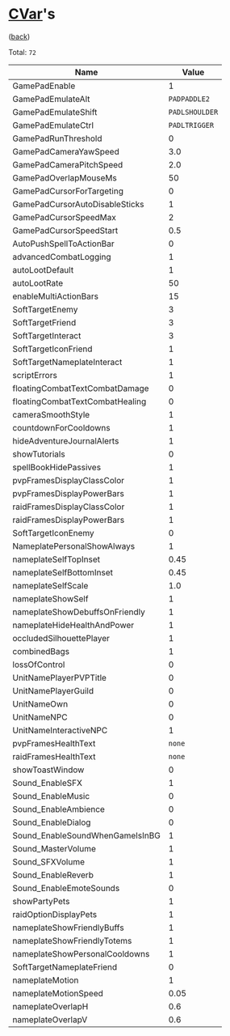 <!--
    =====================================
    generator=datazen
    version=3.2.0
    hash=dd7b3c17182ecdefd84a79ad21b08612
    =====================================
-->

# [CVar](https://wowpedia.fandom.com/wiki/Console_variables)'s

([back](../README.md))

Total: `72`

Name | Value
---- | -----
GamePadEnable | 1
GamePadEmulateAlt | `PADPADDLE2`
GamePadEmulateShift | `PADLSHOULDER`
GamePadEmulateCtrl | `PADLTRIGGER`
GamePadRunThreshold | 0
GamePadCameraYawSpeed | 3.0
GamePadCameraPitchSpeed | 2.0
GamePadOverlapMouseMs | 50
GamePadCursorForTargeting | 0
GamePadCursorAutoDisableSticks | 1
GamePadCursorSpeedMax | 2
GamePadCursorSpeedStart | 0.5
AutoPushSpellToActionBar | 0
advancedCombatLogging | 1
autoLootDefault | 1
autoLootRate | 50
enableMultiActionBars | 15
SoftTargetEnemy | 3
SoftTargetFriend | 3
SoftTargetInteract | 3
SoftTargetIconFriend | 1
SoftTargetNameplateInteract | 1
scriptErrors | 1
floatingCombatTextCombatDamage | 0
floatingCombatTextCombatHealing | 0
cameraSmoothStyle | 1
countdownForCooldowns | 1
hideAdventureJournalAlerts | 1
showTutorials | 0
spellBookHidePassives | 1
pvpFramesDisplayClassColor | 1
pvpFramesDisplayPowerBars | 1
raidFramesDisplayClassColor | 1
raidFramesDisplayPowerBars | 1
SoftTargetIconEnemy | 0
NameplatePersonalShowAlways | 1
nameplateSelfTopInset | 0.45
nameplateSelfBottomInset | 0.45
nameplateSelfScale | 1.0
nameplateShowSelf | 1
nameplateShowDebuffsOnFriendly | 1
nameplateHideHealthAndPower | 1
occludedSilhouettePlayer | 1
combinedBags | 1
lossOfControl | 0
UnitNamePlayerPVPTitle | 0
UnitNamePlayerGuild | 0
UnitNameOwn | 0
UnitNameNPC | 0
UnitNameInteractiveNPC | 1
pvpFramesHealthText | `none`
raidFramesHealthText | `none`
showToastWindow | 0
Sound_EnableSFX | 1
Sound_EnableMusic | 0
Sound_EnableAmbience | 0
Sound_EnableDialog | 0
Sound_EnableSoundWhenGameIsInBG | 1
Sound_MasterVolume | 1
Sound_SFXVolume | 1
Sound_EnableReverb | 1
Sound_EnableEmoteSounds | 0
showPartyPets | 1
raidOptionDisplayPets | 1
nameplateShowFriendlyBuffs | 1
nameplateShowFriendlyTotems | 1
nameplateShowPersonalCooldowns | 1
SoftTargetNameplateFriend | 0
nameplateMotion | 1
nameplateMotionSpeed | 0.05
nameplateOverlapH | 0.6
nameplateOverlapV | 0.6
